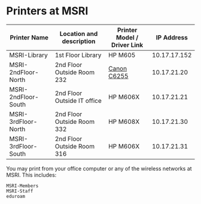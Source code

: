 # Printers at MSRI
Printer Name | Location	 and description| Printer Model / Driver Link| IP Address
------------- | ------------- | ------------- |-------------
MSRI-Library  | 1st Floor Library	| HP M605 | 10.17.17.152
MSRI-2ndFloor-North  | 2nd Floor Outside Room 232	| [Canon C6255](https://www.usa.canon.com/internet/portal/us/home/support/details/copiers-mfps-fax-machines/multifunction-copiers/imagerunner-advance-6255/imagerunner-advance-6255) | 10.17.21.20
MSRI-2ndFloor-South  | 2nd Floor Outside IT office	| HP M606X | 10.17.21.21
MSRI-3rdFloor-North  | 2nd Floor Outside Room 332	| HP M608X | 10.17.21.30
MSRI-3rdFloor-South  | 2nd Floor Outside Room 316	| HP M606X| 10.17.21.31


You may print from your office computer or any of the wireless networks at MSRI. This includes:

	MSRI-Members
	MSRI-Staff
	eduroam
	

		

